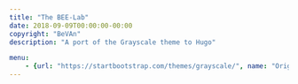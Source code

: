 ```yaml
---
title: "The BEE-Lab"
date: 2018-09-09T00:00:00-00:00
copyright: "BeVAn"
description: "A port of the Grayscale theme to Hugo"

menu:
    - {url: "https://startbootstrap.com/themes/grayscale/", name: "Original"}
---
```

